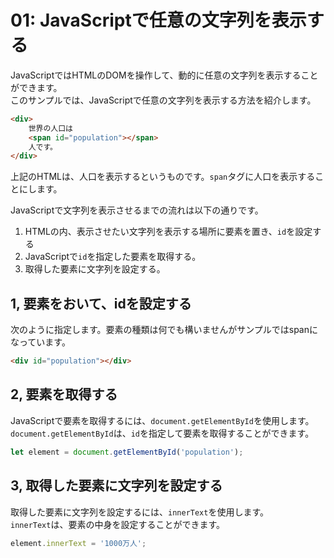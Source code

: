 # 01: JavaScriptで任意の文字列を表示する
JavaScriptではHTMLのDOMを操作して、動的に任意の文字列を表示することができます。<br>
このサンプルでは、JavaScriptで任意の文字列を表示する方法を紹介します。
```html
<div>
    世界の人口は
    <span id="population"></span>
    人です。
</div>
```
上記のHTMLは、人口を表示するというものです。`span`タグに人口を表示することにします。<br>

JavaScriptで文字列を表示させるまでの流れは以下の通りです。
1. HTMLの内、表示させたい文字列を表示する場所に要素を置き、`id`を設定する
2. JavaScriptで`id`を指定した要素を取得する。
3. 取得した要素に文字列を設定する。

## 1, 要素をおいて、idを設定する
次のように指定します。要素の種類は何でも構いませんがサンプルではspanになっています。<br>
```html
<div id="population"></div>
```

## 2, 要素を取得する
JavaScriptで要素を取得するには、`document.getElementById`を使用します。<br>
`document.getElementById`は、`id`を指定して要素を取得することができます。<br>
```javascript
let element = document.getElementById('population');
```

## 3, 取得した要素に文字列を設定する
取得した要素に文字列を設定するには、`innerText`を使用します。<br>
`innerText`は、要素の中身を設定することができます。<br>
```javascript
element.innerText = '1000万人';
```